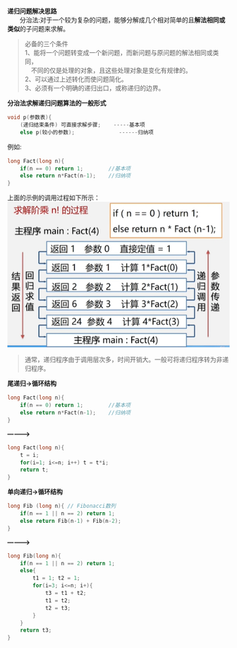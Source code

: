 **递归问题解决思路**  
　　分治法:对于一个较为复杂的问题，能够分解成几个相对简单的且**解法相同或类似**的子问题来求解。  
>必备的三个条件  
>1、能将一个问题转变成一个新问题，而新问题与原问题的解法相同或类同，  
>　不同的仅是处理的对象，且这些处理对象是变化有规律的。  
>2、可以通过上述转化而使问题简化。  
>3、必须有一个明确的递归出口，或称递归的边界。  

**分治法求解递归问题算法的一般形式**  
```cpp
void p(参数表){
    (递归结束条件) 可直接求解步骤;    -----基本项
    else p(较小的参数);              ------归纳项
```
例如:
```cpp
long Fact(long n){
    if(n == 0) return 1;        //基本项
    else return n*Fact(n-1);    //归纳项
}
```
上面的示例的调用过程如下所示：  
![](./images/递归过程.png)  

>通常，递归程序由于调用层次多，时间开销大。一般可将递归程序转为非递归程序。

**尾递归->循环结构**  
```cpp
long Fact(long n){
    if(n == 0) return 1;        //基本项
    else return n*Fact(n-1);    //归纳项
}
```
**————>**  
```cpp
long Fact(long n){
    t = i;
    for(i=1; i<=n; i++) t = t*i;
    return t;
}
```
**单向递归->循环结构**  
```cpp
long Fib (long n){ // Fibonacci数列
    if(n == 1 || n == 2) return 1;
    else return Fib(n-1) + Fib(n-2);
}
```
**————>**  
```cpp
long Fib(long n){
    if(n == 1 || n == 2) return 1;
    else{
        t1 = 1; t2 = 1;
        for(i=3; i<=n; i+){
            t3 = t1 + t2;
            t1 = t2;
            t2 = t3;
        }
    }
    return t3;
}
```
